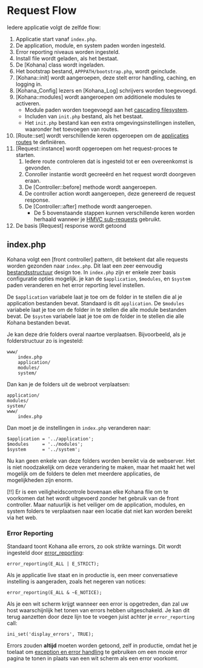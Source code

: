 # Request Flow

Iedere applicatie volgt de zelfde flow:

1. Applicatie start vanaf `index.php`.
2. De application, module, en system paden worden ingesteld.
3. Error reporting niveaus worden ingesteld.
4. Install file wordt geladen, als het bestaat.
5. De [Kohana] class wordt ingeladen.
6. Het bootstrap bestand, `APPPATH/bootstrap.php`, wordt geinclude.
7. [Kohana::init] wordt aangeroepen, deze stelt error handling, caching, en logging in.
8. [Kohana_Config] lezers en [Kohana_Log] schrijvers worden toegevoegd.
9. [Kohana::modules] wordt aangeroepen om additionele modules te activeren.
    * Module paden worden toegevoegd aan het [cascading filesystem](about.filesystem).
    * Includen van `init.php` bestand, als het bestaat. 
    * Het `init.php` bestand kan een extra omgevingsinstellingen instellen, waaronder het toevoegen van routes.
10. [Route::set] wordt verschillende keren opgeroepen om de [applicaties routes](using.routing) te definiëren.
11. [Request::instance] wordt opgeroepen om het request-proces te starten.
    1. Iedere route controleren dat is ingesteld tot er een overeenkomst is gevonden.
    2. Conroller instantie wordt gecreeërd en het request wordt doorgeven eraan.
    3. De [Controller::before] methode wordt aangeroepen.
    4. De controller action wordt aangeroepen, deze genereerd de request response.
    5. De [Controller::after] methode wordt aangeroepen.
        * De 5 bovenstaande stappen kunnen verschillende keren worden herhaald wanneer je [HMVC sub-requests](about.mvc) gebruikt.
12. De basis [Request] response wordt getoond

## index.php

Kohana volgt een [front controller] pattern, dit betekent dat alle requests worden gezonden naar `index.php`. Dit laat een zeer eenvoudig [bestandsstructuur](about.filesystem) design toe. In `index.php` zijn er enkele zeer basis configuratie opties mogelijk. je kan de `$application`, `$modules`, en `$system` paden veranderen en het error reporting level instellen.

De `$application` variabele laat je toe om de folder in te stellen die al je application bestanden bevat. Standaard is dit `application`. De `$modules` variabele laat je toe om de folder in te stellen die alle module bestanden bevat. De `$system` variabele laat je toe om de folder in te stellen die alle Kohana bestanden bevat.

Je kan deze drie folders overal naartoe verplaatsen. Bijvoorbeeld, als je folderstructuur zo is ingesteld:

    www/
        index.php
        application/
        modules/
        system/

Dan kan je de folders uit de webroot verplaatsen:

    application/
    modules/
    system/
    www/
        index.php

Dan moet je de instellingen in `index.php` veranderen naar:

    $application = '../application';
    $modules     = '../modules';
    $system      = '../system';

Nu kan geen enkele van deze folders worden bereikt via de webserver. Het is niet noodzakelijk om deze verandering te maken, maar het maakt het wel mogelijk om de folders te delen met meerdere applicaties, de mogelijkheden zijn enorm.

[!!] Er is een veiligheidscontrole bovenaan elke Kohana file om te voorkomen dat het wordt uitgevoerd zonder het gebruik van de front controller. Maar natuurlijk is het veiliger om de application, modules, en system folders te verplaatsen naar een locatie dat niet kan worden bereikt via het web.

### Error Reporting

Standaard toont Kohana alle errors, zo ook strikte warnings. Dit wordt ingesteld door [error_reporting](http://php.net/error_reporting):

    error_reporting(E_ALL | E_STRICT);

Als je applicatie live staat en in productie is, een meer conversatieve instelling is aangeraden, zoals het negeren van notices:

    error_reporting(E_ALL & ~E_NOTICE);

Als je een wit scherm krijgt wanneer een error is opgetreden, dan zal uw host waarschijnlijk het tonen van errors hebben uitgeschakeld. Je kan dit terug aanzetten door deze lijn toe te voegen juist achter je `error_reporting` call:

    ini_set('display_errors', TRUE);

Errors zouden **altijd** moeten worden getoond, zelf in productie, omdat het je toelaat om [exception en error handling](debugging.errors) te gebruiken om een mooie error pagina te tonen in plaats van een wit scherm als een error voorkomt.